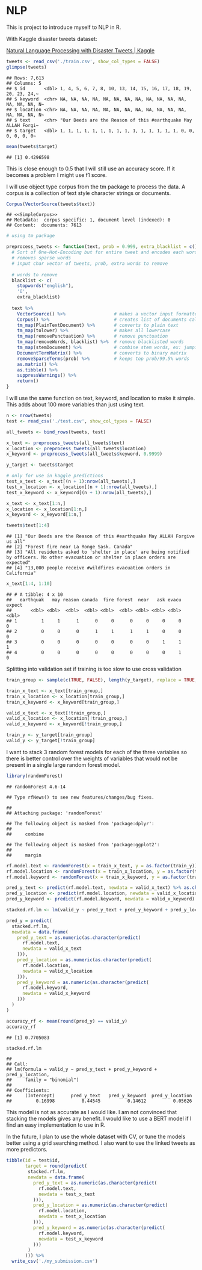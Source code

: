 NLP
================

This is project to introduce myself to NLP in R.

With Kaggle disaster tweets dataset:

[Natural Language Processing with Disaster Tweets \|
Kaggle](https://www.kaggle.com/c/nlp-getting-started)

``` r
tweets <- read_csv('./train.csv', show_col_types = FALSE)
glimpse(tweets)
```

    ## Rows: 7,613
    ## Columns: 5
    ## $ id       <dbl> 1, 4, 5, 6, 7, 8, 10, 13, 14, 15, 16, 17, 18, 19, 20, 23, 24,~
    ## $ keyword  <chr> NA, NA, NA, NA, NA, NA, NA, NA, NA, NA, NA, NA, NA, NA, NA, N~
    ## $ location <chr> NA, NA, NA, NA, NA, NA, NA, NA, NA, NA, NA, NA, NA, NA, NA, N~
    ## $ text     <chr> "Our Deeds are the Reason of this #earthquake May ALLAH Forgi~
    ## $ target   <dbl> 1, 1, 1, 1, 1, 1, 1, 1, 1, 1, 1, 1, 1, 1, 1, 0, 0, 0, 0, 0, 0~

``` r
mean(tweets$target)
```

    ## [1] 0.4296598

This is close enough to 0.5 that I will still use an accuracy score. If
it becomes a problem I might use f1 score.

I will use object type corpus from the tm package to process the data. A
corpus is a collection of text style character strings or documents.

``` r
Corpus(VectorSource(tweets$text))
```

    ## <<SimpleCorpus>>
    ## Metadata:  corpus specific: 1, document level (indexed): 0
    ## Content:  documents: 7613

``` r
# using tm package

preprocess_tweets <- function(text, prob = 0.999, extra_blacklist = c()) {
  # Sort of One-Hot-Encoding but for entire tweet and encodes each word,
  # removes sparse words
  # input char vector of tweets, prob, extra words to remove
  
  # words to remove
  blacklist <- c( 
    stopwords("english"),
    'û',
    extra_blacklist)
  
  text %>% 
    VectorSource() %>%                  # makes a vector input formatted for corpus()
    Corpus() %>%                        # creates list of documents called a corpus
    tm_map(PlainTextDocument) %>%       # converts to plain text
    tm_map(tolower) %>%                 # makes all lowercase
    tm_map(removePunctuation) %>%       # remove punctuation
    tm_map(removeWords, blacklist) %>%  # remove blacklisted words
    tm_map(stemDocument) %>%            # combine stem words, ex: jumping/jumped
    DocumentTermMatrix() %>%            # converts to binary matrix
    removeSparseTerms(prob) %>%         # keeps top prob/99.5% words
    as.matrix() %>%
    as.tibble() %>% 
    suppressWarnings() %>% 
    return()
}
```

I will use the same function on text, keyword, and location to make it
simple. This adds about 100 more variables than just using text.

``` r
n <- nrow(tweets)
test <- read_csv('./test.csv', show_col_types = FALSE)

all_tweets <- bind_rows(tweets, test)

x_text <- preprocess_tweets(all_tweets$text)
x_location <- preprocess_tweets(all_tweets$location)
x_keyword <- preprocess_tweets(all_tweets$keyword, 0.9999)

y_target <- tweets$target

# only for use in kaggle predictions
test_x_text <- x_text[(n + 1):nrow(all_tweets),]
test_x_location <- x_location[(n + 1):nrow(all_tweets),]
test_x_keyword <- x_keyword[(n + 1):nrow(all_tweets),]

x_text <- x_text[1:n,]
x_location <- x_location[1:n,]
x_keyword <- x_keyword[1:n,]
```

``` r
tweets$text[1:4]
```

    ## [1] "Our Deeds are the Reason of this #earthquake May ALLAH Forgive us all"                                                                
    ## [2] "Forest fire near La Ronge Sask. Canada"                                                                                               
    ## [3] "All residents asked to 'shelter in place' are being notified by officers. No other evacuation or shelter in place orders are expected"
    ## [4] "13,000 people receive #wildfires evacuation orders in California"

``` r
x_text[1:4, 1:10]
```

    ## # A tibble: 4 x 10
    ##   earthquak   may reason canada  fire forest  near   ask evacu expect
    ##       <dbl> <dbl>  <dbl>  <dbl> <dbl>  <dbl> <dbl> <dbl> <dbl>  <dbl>
    ## 1         1     1      1      0     0      0     0     0     0      0
    ## 2         0     0      0      1     1      1     1     0     0      0
    ## 3         0     0      0      0     0      0     0     1     1      1
    ## 4         0     0      0      0     0      0     0     0     1      0

Splitting into validation set if training is too slow to use cross
validation

``` r
train_group <- sample(c(TRUE, FALSE), length(y_target), replace = TRUE, prob = c(0.75, 0.25))

train_x_text <- x_text[train_group,]
train_x_location <- x_location[train_group,]
train_x_keyword <- x_keyword[train_group,]

valid_x_text <- x_text[!train_group,]
valid_x_location <- x_location[!train_group,]
valid_x_keyword <- x_keyword[!train_group,]

train_y <- y_target[train_group]
valid_y <- y_target[!train_group]
```

I want to stack 3 random forest models for each of the three variables
so there is better control over the weights of variables that would not
be present in a single large random forest model.

``` r
library(randomForest)
```

    ## randomForest 4.6-14

    ## Type rfNews() to see new features/changes/bug fixes.

    ## 
    ## Attaching package: 'randomForest'

    ## The following object is masked from 'package:dplyr':
    ## 
    ##     combine

    ## The following object is masked from 'package:ggplot2':
    ## 
    ##     margin

``` r
rf.model.text <- randomForest(x = train_x_text, y = as.factor(train_y))
rf.model.location <- randomForest(x = train_x_location, y = as.factor(train_y))
rf.model.keyword <- randomForest(x = train_x_keyword, y = as.factor(train_y))

pred_y_text <- predict(rf.model.text, newdata = valid_x_text) %>% as.character() %>% as.numeric()
pred_y_location <- predict(rf.model.location, newdata = valid_x_location) %>% as.character() %>% as.numeric()
pred_y_keyword <- predict(rf.model.keyword, newdata = valid_x_keyword) %>% as.character() %>% as.numeric()

stacked.rf.lm <- lm(valid_y ~ pred_y_text + pred_y_keyword + pred_y_location, family = 'binomial')

pred_y = predict(
  stacked.rf.lm,
  newdata = data.frame(
    pred_y_text = as.numeric(as.character(predict(
      rf.model.text,
      newdata = valid_x_text
    ))),
    pred_y_location = as.numeric(as.character(predict(
      rf.model.location,
      newdata = valid_x_location
    ))),
    pred_y_keyword = as.numeric(as.character(predict(
      rf.model.keyword,
      newdata = valid_x_keyword
    )))
  )
)

accuracy_rf <- mean(round(pred_y) == valid_y)
accuracy_rf
```

    ## [1] 0.7705083

``` r
stacked.rf.lm
```

    ## 
    ## Call:
    ## lm(formula = valid_y ~ pred_y_text + pred_y_keyword + pred_y_location, 
    ##     family = "binomial")
    ## 
    ## Coefficients:
    ##     (Intercept)      pred_y_text   pred_y_keyword  pred_y_location  
    ##         0.16998          0.44545          0.14612          0.05626

This model is not as accurate as I would like. I am not convinced that
stacking the models gives any benefit. I would like to use a BERT model
if I find an easy implementation to use in R.

In the future, I plan to use the whole dataset with CV, or tune the
models better using a grid searching method. I also want to use the
linked tweets as more predictors.

``` r
tibble(id = test$id,
       target = round(predict(
        stacked.rf.lm,
        newdata = data.frame(
          pred_y_text = as.numeric(as.character(predict(
            rf.model.text,
            newdata = test_x_text
          ))),
          pred_y_location = as.numeric(as.character(predict(
            rf.model.location,
            newdata = test_x_location
          ))),
          pred_y_keyword = as.numeric(as.character(predict(
            rf.model.keyword,
            newdata = test_x_keyword
          )))
        )
       ))) %>% 
  write_csv('./my_submission.csv')
```
